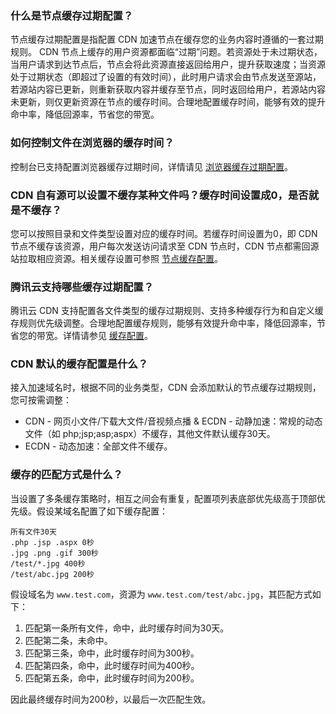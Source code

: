 

[](id:q1)
### 什么是节点缓存过期配置？
节点缓存过期配置是指配置 CDN 加速节点在缓存您的业务内容时遵循的一套过期规则。
CDN 节点上缓存的用户资源都面临“过期”问题。若资源处于未过期状态，当用户请求到达节点后，节点会将此资源直接返回给用户，提升获取速度；当资源处于过期状态（即超过了设置的有效时间），此时用户请求会由节点发送至源站，若源站内容已更新，则重新获取内容并缓存至节点，同时返回给用户，若源站内容未更新，则仅更新资源在节点的缓存时间。合理地配置缓存时间，能够有效的提升命中率，降低回源率，节省您的带宽。


[](id:q2)
### 如何控制文件在浏览器的缓存时间？
控制台已支持配置浏览器缓存过期时间，详情请见 [浏览器缓存过期配置](https://cloud.tencent.com/document/product/228/50114)。

[](id:q3)
### CDN 自有源可以设置不缓存某种文件吗？缓存时间设置成0，是否就是不缓存？
您可以按照目录和文件类型设置对应的缓存时间。若缓存时间设置为0，即 CDN 节点不缓存该资源，用户每次发送访问请求至 CDN 节点时，CDN 节点都需回源站拉取相应资源。相关缓存设置可参照 [节点缓存配置](https://cloud.tencent.com/document/product/228/41540)。

[](id:q4)
### 腾讯云支持哪些缓存过期配置？
腾讯云 CDN 支持配置各文件类型的缓存过期规则、支持多种缓存行为和自定义缓存规则优先级调整。合理地配置缓存规则，能够有效提升命中率，降低回源率，节省您的带宽。详情请参见 [缓存配置](https://cloud.tencent.com/document/product/228/41534)。

[](id:q5)
### CDN 默认的缓存配置是什么？
接入加速域名时，根据不同的业务类型，CDN 会添加默认的节点缓存过期规则，您可按需调整：

- CDN - 网页小文件/下载大文件/音视频点播 & ECDN - 动静加速：常规的动态文件（如 php;jsp;asp;aspx）不缓存，其他文件默认缓存30天。
- ECDN - 动态加速：全部文件不缓存。

[](id:q6)
### 缓存的匹配方式是什么？
当设置了多条缓存策略时，相互之间会有重复，配置项列表底部优先级高于顶部优先级。假设某域名配置了如下缓存配置：
```
所有文件30天
.php .jsp .aspx 0秒
.jpg .png .gif 300秒
/test/*.jpg 400秒
/test/abc.jpg 200秒
```

假设域名为 `www.test.com`，资源为 `www.test.com/test/abc.jpg`，其匹配方式如下：
1. 匹配第一条所有文件，命中，此时缓存时间为30天。
2. 匹配第二条，未命中。
3. 匹配第三条，命中，此时缓存时间为300秒。
4. 匹配第四条，命中，此时缓存时间为400秒。
5. 匹配第五条，命中，此时缓存时间为200秒。

因此最终缓存时间为200秒，以最后一次匹配生效。
